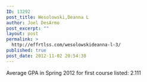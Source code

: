 ```yaml
---
ID: 13292
post_title: Wesolowski,Deanna L
author: Joel DesArmo
post_excerpt: ""
layout: post
permalink: >
  http://effrtlss.com/wesolowskideanna-l-3/
published: true
post_date: 2012-11-02 20:54:38
---
```

<p>Average GPA in Spring 2012 for first course listed: 2.111</p>
